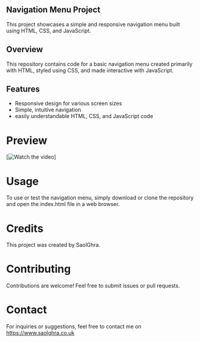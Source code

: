 ## Navigation Menu Project
This project showcases a simple and responsive navigation menu built using HTML, CSS, and JavaScript.

## Overview
This repository contains code for a basic navigation menu created primarily with HTML, styled using CSS, and made interactive with JavaScript.

## Features
- Responsive design for various screen sizes
- Simple, intuitive navigation
- easily understandable HTML, CSS, and JavaScript code 

# Preview
[![Watch the video](https://imgur.com/cBk3rqg)]

# Usage
To use or test the navigation menu, simply download or clone the repository and open the index.html file in a web browser.

# Credits
This project was created by SaolGhra.

# Contributing
Contributions are welcome! Feel free to submit issues or pull requests.

# Contact
For inquiries or suggestions, feel free to contact me on https://www.saolghra.co.uk
